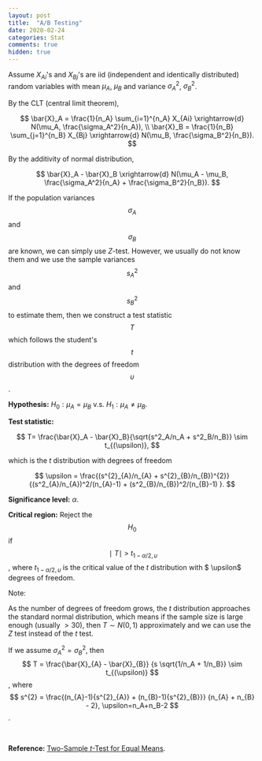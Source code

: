```yaml
---
layout: post
title:  "A/B Testing"
date: 2020-02-24
categories: Stat
comments: true
hidden: true
---
```


Assume $X_{Ai}$'s and $X_{Bj}$'s are iid (independent and identically distributed) random variables with mean $\mu_A$, $\mu_B$ and variance $\sigma^2_A$, $\sigma^2_B$.

By the CLT (central limit theorem), 

$$
\bar{X}_A = \frac{1}{n_A} \sum_{i=1}^{n_A} X_{Ai} \xrightarrow{d} N(\mu_A, \frac{\sigma_A^2}{n_A}), \\
\bar{X}_B = \frac{1}{n_B} \sum_{j=1}^{n_B} X_{Bj} \xrightarrow{d} N(\mu_B, \frac{\sigma_B^2}{n_B}).
$$

By the additivity of normal distribution,

$$
\bar{X}_A - \bar{X}_B \xrightarrow{d} N(\mu_A - \mu_B, \frac{\sigma_A^2}{n_A} + \frac{\sigma_B^2}{n_B}).
$$

If the population variances $$\sigma_A$$ and $$\sigma_B$$ are known, we can simply use $Z$-test. However, we usually do not know them and we use the sample variances $$s_A^2$$ and $$s_B^2$$ to estimate them, then we construct a test statistic $$T$$ which follows the student's $$t$$ distribution with the degrees of freedom $$\upsilon$$.

**Hypothesis:** $H_0: \mu_A=\mu_B \text{  v.s. } H_1: \mu_A \neq \mu_B$.

**Test statistic:** 

$$
T= \frac{\bar{X}_A - \bar{X}_B}{\sqrt{s^2_A/n_A + s^2_B/n_B}} \sim t_{(\upsilon)},
$$

which is the $t$ distribution with degrees of freedom

$$
\upsilon = \frac{(s^{2}_{A}/n_{A} + s^{2}_{B}/n_{B})^{2}} {(s^2_{A}/n_{A})^2/(n_{A}-1) + (s^2_{B}/n_{B})^2/(n_{B}-1) }.
$$

**Significance level:** $\alpha$.

**Critical region:** Reject the $$H_0$$ if $$\ \mid\ T\mid \ >\ t_{1- \alpha/2, \upsilon} $$, where $t_{1- \alpha/2, \upsilon}$ is the critical value of the $t$ distribution with $ \upsilon$ degrees of freedom. 

Note: 

As the number of degrees of freedom grows, the *t* distribution approaches the standard normal distribution, which means if the sample size is large enough (usually $>30$), then $T \sim N(0,1)$ approximately and we can use the $Z$ test instead of the $t$ test. 

If we assume $\sigma^2_A = \sigma^2_B$, then $$ T = \frac{\bar{X}_{A} - \bar{X}_{B}} {s \sqrt{1/n_A + 1/n_B}} \sim t_{(\upsilon)} $$, where $$ s^{2} = \frac{(n_{A}-1){s^{2}_{A}} + (n_{B}-1){s^{2}_{B}}} {n_{A} + n_{B} - 2}, \upsilon=n_A+n_B-2 $$. 

<br>

**Reference:** [Two-Sample *t*-Test for Equal Means](https://www.itl.nist.gov/div898/handbook/eda/section3/eda353.htm).
